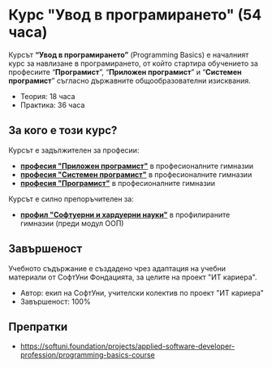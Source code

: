 # Курс "Увод в програмирането" (54 часа)

Курсът **“Увод в програмирането”** (Programming Basics) е началният курс за навлизане в програмирането, от който стартира обучението за професиите “**Програмист**”, “**Приложен програмист**” и “**Системен програмист**” съгласно държавните общообразователни изисквания.
 - Теория: 18 часа
 - Практика: 36 часа

## За кого е този курс?

Курсът е задължителен за професии:
 - [**професия "Приложен програмист"**](https://github.com/BG-IT-Edu/School-Programming/tree/main/Courses/Applied-Programmer) в професионалните гимназии
 - [**професия "Системен програмист"**](https://github.com/BG-IT-Edu/School-Programming/tree/main/Courses/System-Programmer) в професионалните гимназии
 - [**професия "Програмист"**](https://github.com/BG-IT-Edu/School-Programming/tree/main/Courses/Programmer) в професионалните гимназии
 
Курсът е силно препоръчителен за:
 - [**профил "Софтуерни и хардуерни науки"**](https://github.com/BG-IT-Edu/School-Programming/tree/main/Courses/Software-Sciences) в профилираните гимназии (преди модул ООП) 

## Завършеност

Учебното съдържание е създадено чрез адаптация на учебни материали от СофтУни Фондацията, за целите на проект "ИТ кариера".
 - Автор: екип на СофтУни, учителски колектив по проект "ИТ кариера"
 - Завършеност: 100%

## Препратки
 - https://softuni.foundation/projects/applied-software-developer-profession/programming-basics-course
